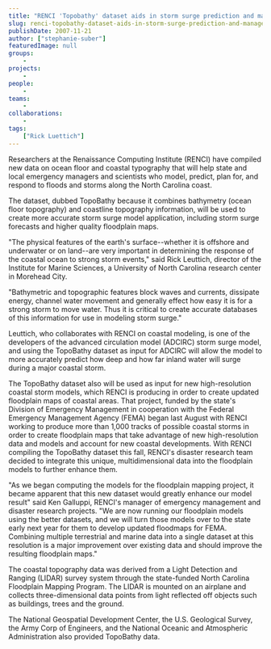 ```yaml
---
title: "RENCI 'Topobathy' dataset aids in storm surge prediction and management"
slug: renci-topobathy-dataset-aids-in-storm-surge-prediction-and-management
publishDate: 2007-11-21
author: ["stephanie-suber"]
featuredImage: null
groups:
    - 
projects:
    - 
people:
    - 
teams: 
    - 
collaborations:
    - 
tags:
    ["Rick Luettich"]
---
```

Researchers at the Renaissance Computing Institute (RENCI) have compiled new data on ocean floor and coastal typography that will help state and local emergency managers and scientists who model, predict, plan for, and respond to floods and storms along the North Carolina coast.

The dataset, dubbed TopoBathy because it combines bathymetry (ocean floor topography) and coastline topography information, will be used to create more accurate storm surge model application, including storm surge forecasts and higher quality floodplain maps.

"The physical features of the earth's surface--whether it is offshore and underwater or on land--are very important in determining the response of the coastal ocean to strong storm events," said Rick Leuttich, director of the Institute for Marine Sciences, a University of North Carolina research center in Morehead City.

"Bathymetric and topographic features block waves and currents, dissipate energy, channel water movement and generally effect how easy it is for a strong storm to move water. Thus it is critical to create accurate databases of this information for use in modeling storm surge."

Leuttich, who collaborates with RENCI on coastal modeling, is one of the developers of the advanced circulation model (ADCIRC) storm surge model, and using the TopoBathy dataset as input for ADCIRC will allow the model to more accurately predict how deep and how far inland water will surge during a major coastal storm.

The TopoBathy dataset also will be used as input for new high-resolution coastal storm models, which RENCI is producing in order to create updated floodplain maps of coastal areas. That project, funded by the state's Division of Emergency Management in cooperation with the Federal Emergency Management Agency (FEMA) began last August with RENCI working to produce more than 1,000 tracks of possible coastal storms in order to create floodplain maps that take advantage of new high-resolution data and models and account for new coastal developments. With RENCI compiling the TopoBathy dataset this fall, RENCI's disaster research team decided to integrate this unique, multidimensional data into the floodplain models to further enhance them.

"As we began computing the models for the floodplain mapping project, it became apparent that this new dataset would greatly enhance our model result" said Ken Galluppi, RENCI's manager of emergency management and disaster research projects. "We are now running our floodplain models using the better datasets, and we will turn those models over to the state early next year for them to develop updated floodmaps for FEMA. Combining multiple terrestrial and marine data into a single dataset at this resolution is a major improvement over existing data and should improve the resulting floodplain maps."

The coastal topography data was derived from a Light Detection and Ranging (LIDAR) survey system through the state-funded North Carolina Floodplain Mapping Program. The LIDAR is mounted on an airplane and collects three-dimensional data points from light reflected off objects such as buildings, trees and the ground.

The National Geospatial Development Center, the U.S. Geological Survey, the Army Corp of Engineers, and the National Oceanic and Atmospheric Administration also provided TopoBathy data.
